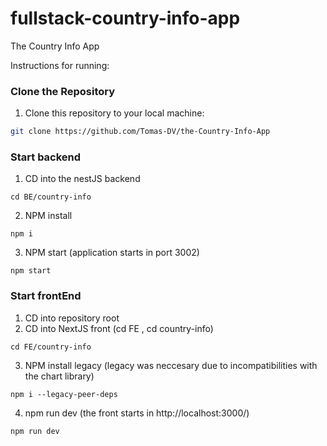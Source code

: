 # fullstack-country-info-app
The Country Info App

Instructions for running:

### Clone the Repository
1. Clone this repository to your local machine:
```bash
git clone https://github.com/Tomas-DV/the-Country-Info-App
```

### Start backend
1. CD into the nestJS backend 
```
cd BE/country-info
```
2. NPM install
```
npm i
```
3. NPM start  (application starts in port 3002)
```
npm start
```

### Start frontEnd
1. CD into repository root
2. CD into NextJS front (cd FE , cd country-info)
```
cd FE/country-info
```
3. NPM install legacy (legacy was neccesary due to incompatibilities with the chart library)
```
npm i --legacy-peer-deps
```
4. npm run dev (the front starts in http://localhost:3000/)
```
npm run dev
```

 


